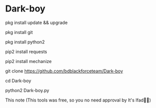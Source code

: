 # Dark-boy

pkg install update && upgrade

pkg install git

pkg install python2

pip2 install requests

pip2 install mechanize

git clone https://github.com/bdblackforceteam/Dark-boy

cd Dark-boy

python2 Dark-boy.py

This note (This tools was free, so you no need approval by It's Ifad🥰🥰)
